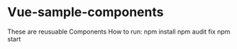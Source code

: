 # Vue-sample-components
These are reusuable Components
How to run:
    npm install
    npm audit fix
    npm start
    
